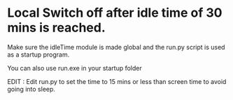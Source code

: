 # Local Switch off after idle time of 30 mins is reached.
Make sure the idleTime module is made global and the run.py script is used as a startup program.

You can also use run.exe in your startup folder


EDIT : Edit run.py to set the time to 15 mins or less than screen time to avoid going into sleep.
